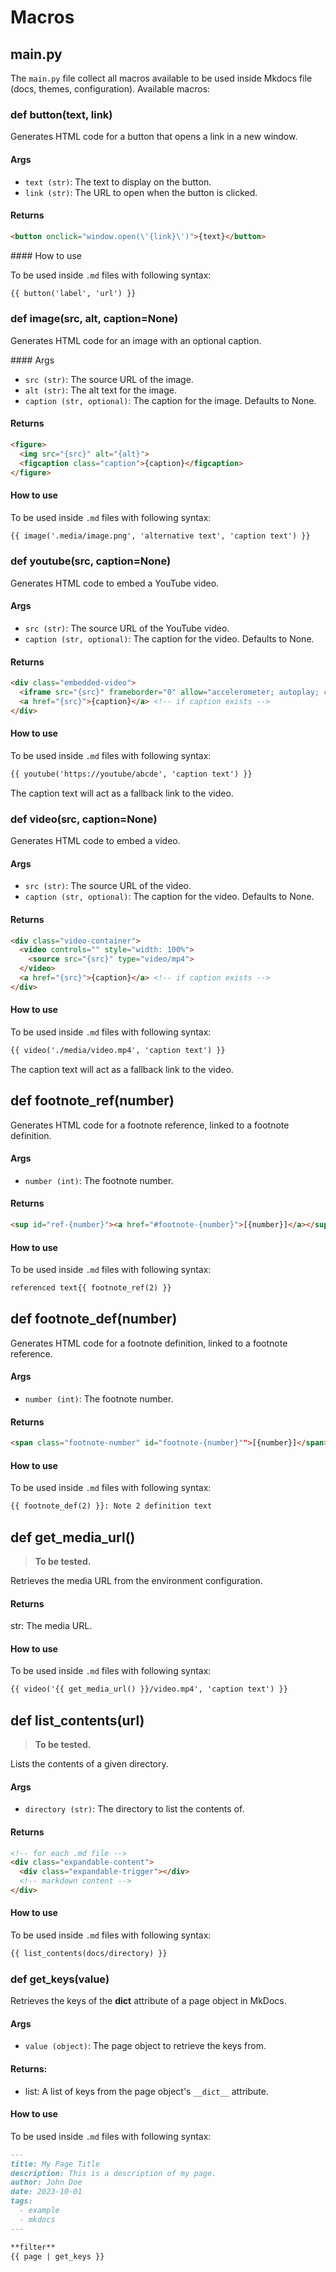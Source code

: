 # Macros

## main.py

The `main.py` file collect all macros available to be used inside Mkdocs file (docs, themes, configuration). Available macros:

### def button(text, link)

Generates HTML code for a button that opens a link in a new window.

#### Args

* `text (str)`: The text to display on the button.
* `link (str)`: The URL to open when the button is clicked.

#### Returns

```html
<button onclick="window.open(\'{link}\')">{text}</button>
```

#### How to use

To be used inside `.md` files with following syntax: 

```markdown
{{ button('label', 'url') }}
```

### def image(src, alt, caption=None)

Generates HTML code for an image with an optional caption.

#### Args

* `src (str)`: The source URL of the image.
* `alt (str)`: The alt text for the image.
* `caption (str, optional)`: The caption for the image. Defaults to None.

#### Returns

```html
<figure>
  <img src="{src}" alt="{alt}">
  <figcaption class="caption">{caption}</figcaption>
</figure>
```

#### How to use

To be used inside `.md` files with following syntax: 

```markdown
{{ image('.media/image.png', 'alternative text', 'caption text') }}
```

### def youtube(src, caption=None)

Generates HTML code to embed a YouTube video.

#### Args

* `src (str)`: The source URL of the YouTube video.
* `caption (str, optional)`: The caption for the video. Defaults to None.

#### Returns

```html
<div class="embedded-video">
  <iframe src="{src}" frameborder="0" allow="accelerometer; autoplay; clipboard-write; encrypted-media; gyroscope; picture-in-picture" allowfullscreen="true"></iframe>
  <a href="{src}">{caption}</a> <!-- if caption exists -->
</div>
```

#### How to use

To be used inside `.md` files with following syntax: 

```markdown
{{ youtube('https://youtube/abcde', 'caption text') }}
```

The caption text will act as a fallback link to the video.

### def video(src, caption=None)

Generates HTML code to embed a video.

#### Args

* `src (str)`: The source URL of the video.
* `caption (str, optional)`: The caption for the video. Defaults to None.

#### Returns

```html
<div class="video-container">
  <video controls="" style="width: 100%">
    <source src="{src}" type="video/mp4">
  </video>
  <a href="{src}">{caption}</a> <!-- if caption exists -->
</div>
```

#### How to use

To be used inside `.md` files with following syntax: 

```markdown
{{ video('./media/video.mp4', 'caption text') }}
```

The caption text will act as a fallback link to the video.

## def footnote_ref(number)

Generates HTML code for a footnote reference, linked to a footnote definition.

#### Args

* `number (int)`: The footnote number.

#### Returns

```html
<sup id="ref-{number}"><a href="#footnote-{number}">[{number}]</a></sup>
```

#### How to use

To be used inside `.md` files with following syntax: 

```markdown
referenced text{{ footnote_ref(2) }}
```

## def footnote_def(number)

Generates HTML code for a footnote definition, linked to a footnote reference.

#### Args

* `number (int)`: The footnote number.

#### Returns

```html
<span class="footnote-number" id="footnote-{number}"">[{number}]</span>
```

#### How to use

To be used inside `.md` files with following syntax: 

```markdown
{{ footnote_def(2) }}: Note 2 definition text
```

## def get_media_url()

> **To be tested.**

Retrieves the media URL from the environment configuration.

#### Returns

str: The media URL.

#### How to use

To be used inside `.md` files with following syntax: 

```markdown
{{ video('{{ get_media_url() }}/video.mp4', 'caption text') }}
```

## def list_contents(url)

> **To be tested.**

Lists the contents of a given directory.

#### Args

* `directory (str)`: The directory to list the contents of.

#### Returns

```html
<!-- for each .md file -->
<div class="expandable-content">
  <div class="expandable-trigger"></div>
  <!-- markdown content -->
</div>
```

#### How to use

To be used inside `.md` files with following syntax:

```markdown
{{ list_contents(docs/directory) }}
```

### def get_keys(value)

Retrieves the keys of the __dict__ attribute of a page object in MkDocs.
        
#### Args

* `value (object)`: The page object to retrieve the keys from.
        
#### Returns:

* list: A list of keys from the page object's `__dict__` attribute.

#### How to use

To be used inside `.md` files with following syntax:

```markdown
---
title: My Page Title
description: This is a description of my page.
author: John Doe
date: 2023-10-01
tags:
  - example
  - mkdocs
---

**filter**
{{ page | get_keys }}
```
